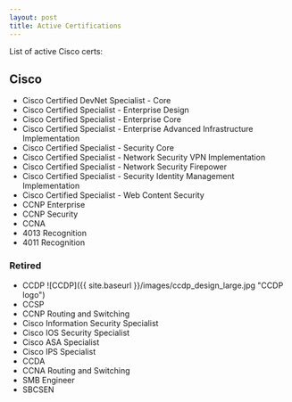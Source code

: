 ```yaml
---
layout: post
title: Active Certifications
---
```


List of active Cisco certs:

## Cisco
* Cisco Certified DevNet Specialist - Core
* Cisco Certified Specialist - Enterprise Design
* Cisco Certified Specialist - Enterprise Core
* Cisco Certified Specialist - Enterprise Advanced Infrastructure Implementation
* Cisco Certified Specialist - Security Core
* Cisco Certified Specialist - Network Security VPN Implementation
* Cisco Certified Specialist - Network Security Firepower
* Cisco Certified Specialist - Security Identity Management Implementation
* Cisco Certified Specialist - Web Content Security
* CCNP Enterprise
* CCNP Security
* CCNA
* 4013 Recognition
* 4011 Recognition

### Retired
* CCDP
![CCDP]({{ site.baseurl }}/images/ccdp_design_large.jpg "CCDP logo")
* CCSP
* CCNP Routing and Switching
* Cisco Information Security Specialist
* Cisco IOS Security Specialist
* Cisco ASA Specialist
* Cisco IPS Specialist
* CCDA
* CCNA Routing and Switching
* SMB Engineer
* SBCSEN

